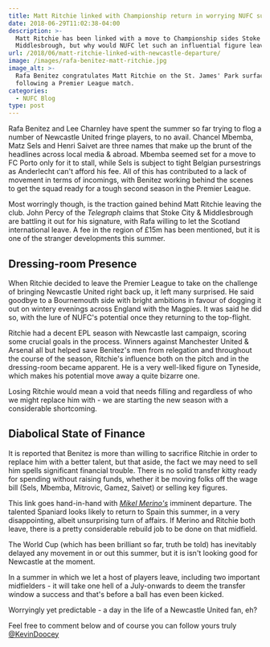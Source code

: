 ```yaml
---
title: Matt Ritchie linked with Championship return in worrying NUFC summer so far
date: 2018-06-29T11:02:38-04:00
description: >-
  Matt Ritchie has been linked with a move to Championship sides Stoke City &
  Middlesbrough, but why would NUFC let such an influential figure leave?
url: /2018/06/matt-ritchie-linked-with-newcastle-departure/
image: /images/rafa-benitez-matt-ritchie.jpg
image_alt: >-
  Rafa Benitez congratulates Matt Ritchie on the St. James' Park surface
  following a Premier League match.
categories:
  - NUFC Blog
type: post
---
```


Rafa Benitez and Lee Charnley have spent the summer so far trying to flog a number of Newcastle United fringe players, to no avail. Chancel Mbemba, Matz Sels and Henri Saivet are three names that make up the brunt of the headlines across local media & abroad. Mbemba seemed set for a move to FC Porto only for it to stall, while Sels is subject to tight Belgian pursestrings as Anderlecht can't afford his fee. All of this has contributed to a lack of movement in terms of incomings, with Benitez working behind the scenes to get the squad ready for a tough second season in the Premier League.

Most worringly though, is the traction gained behind Matt Ritchie leaving the club. John Percy of the _Telegraph_ claims that Stoke City & Middlesbrough are battling it out for his signature, with Rafa willing to let the Scotland international leave. A fee in the region of £15m has been mentioned, but it is one of the stranger developments this summer.

## Dressing-room Presence

When Ritchie decided to leave the Premier League to take on the challenge of bringing Newcastle United right back up, it left many surprised. He said goodbye to a Bournemouth side with bright ambitions in favour of dogging it out on wintery evenings across England with the Magpies. It was said he did so, with the lure of NUFC's potential once they returning to the top-flight.

Ritchie had a decent EPL season with Newcastle last campaign, scoring some crucial goals in the process. Winners against Manchester United & Arsenal all but helped save Benitez's men from relegation and throughout the course of the season, Ritchie's influence both on the pitch and in the dressing-room became apparent. He is a very well-liked figure on Tyneside, which makes his potential move away a quite bizarre one.

Losing Ritchie would mean a void that needs filling and regardless of who we might replace him with - we are starting the new season with a considerable shortcoming.

## Diabolical State of Finance

It is reported that Benitez is more than willing to sacrifice Ritchie in order to replace him with a better talent, but that aside, the fact we may need to sell him spells significant financial trouble. There is no solid transfer kitty ready for spending without raising funds, whether it be moving folks off the wage bill (Sels, Mbemba, Mitrovic, Gamez, Saivet) or selling key figures.

This link goes hand-in-hand with [_Mikel Merino's_](https://www.tynetime.com/2018/05/mikel-merino-15m-move-daylight-robbery/) imminent departure. The talented Spaniard looks likely to return to Spain this summer, in a very disappointing, albeit unsurprising turn of affairs. If Merino and Ritchie both leave, there is a pretty considerable rebuild job to be done on that midfield.

The World Cup (which has been brilliant so far, truth be told) has inevitably delayed any movement in or out this summer, but it is isn't looking good for Newcastle at the moment.

In a summer in which we let a host of players leave, including two important midfielders - it will take one hell of a July-onwards to deem the transfer window a success and that's before a ball has even been kicked.

Worryingly yet predictable - a day in the life of a Newcastle United fan, eh?

Feel free to comment below and of course you can follow yours truly [@KevinDoocey](https://twitter.com/kevindoocey)
